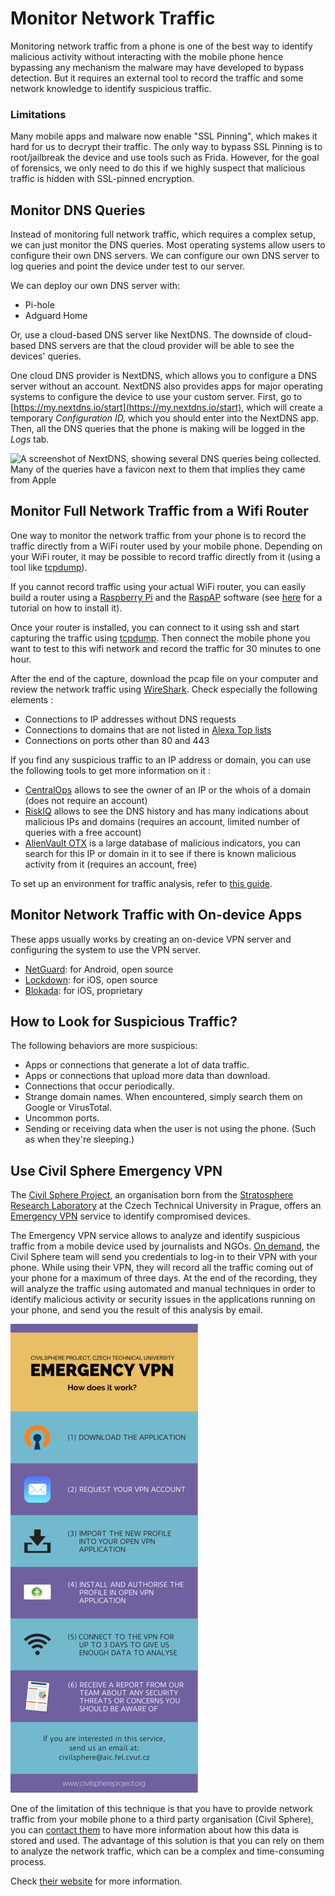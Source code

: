 # Monitor Network Traffic

Monitoring network traffic from a phone is one of the best way to identify malicious activity without interacting with the mobile phone hence bypassing any mechanism the malware may have developed to bypass detection. But it requires an external tool to record the traffic and some network knowledge to identify suspicious traffic.

### Limitations

Many mobile apps and malware now enable "SSL Pinning", which makes it hard for us to decrypt their traffic. The only way to bypass SSL Pinning is to root/jailbreak the device and use tools such as Frida. However, for the goal of forensics, we only need to do this if we highly suspect that malicious traffic is hidden with SSL-pinned encryption.

## Monitor DNS Queries

Instead of monitoring full network traffic, which requires a complex setup, we can just monitor the DNS queries. Most operating systems allow users to configure their own DNS servers. We can configure our own DNS server to log queries and point the device under test to our server.

We can deploy our own DNS server with:

* Pi-hole
* Adguard Home

Or, use a cloud-based DNS server like NextDNS. The downside of cloud-based DNS servers are that the cloud provider will be able to see the devices' queries.

One cloud DNS provider is NextDNS, which allows you to configure a DNS server without an account. NextDNS also provides apps for major operating systems to configure the device to use your custom server. First, go to [https://my.nextdns.io/start](https://my.nextdns.io/start), which will create a temporary _Configuration ID,_ which you should enter into the NextDNS app. Then, all the DNS queries that the phone is making will be logged in the _Logs_ tab.

![A screenshot of NextDNS, showing several DNS queries being collected. Many of the queries have a favicon next to them that implies they came from Apple](../.gitbook/assets/Screenshot\_20220506\_165152.png "DNS queries recorded in NextDNS")

## Monitor Full Network Traffic from a Wifi Router

One way to monitor the network traffic from your phone is to record the traffic directly from a WiFi router used by your mobile phone. Depending on your WiFi router, it may be possible to record traffic directly from it (using a tool like [tcpdump](https://www.tcpdump.org/)).

If you cannot record traffic using your actual WiFi router, you can easily build a router using a [Raspberry Pi](https://www.raspberrypi.org/) and the [RaspAP](https://raspap.com/) software (see [here](https://howtoraspberrypi.com/create-a-wi-fi-hotspot-in-less-than-10-minutes-with-pi-raspberry/) for a tutorial on how to install it).

Once your router is installed, you can connect to it using ssh and start capturing the traffic using [tcpdump](https://www.tcpdump.org/). Then connect the mobile phone you want to test to this wifi network and record the traffic for 30 minutes to one hour.

After the end of the capture, download the pcap file on your computer and review the network traffic using [WireShark](https://www.wireshark.org/). Check especially the following elements :

* Connections to IP addresses without DNS requests
* Connections to domains that are not listed in [Alexa Top lists](https://www.alexa.com/siteinfo)
* Connections on ports other than 80 and 443

If you find any suspicious traffic to an IP address or domain, you can use the following tools to get more information on it :

* [CentralOps](https://centralops.net/co/) allows to see the owner of an IP or the whois of a domain (does not require an account)
* [RiskIQ](https://community.riskiq.com/home) allows to see the DNS history and has many indications about malicious IPs and domains (requires an account, limited number of queries with a free account)
* [AlienVault OTX](https://otx.alienvault.com/) is a large database of malicious indicators, you can search for this IP or domain in it to see if there is known malicious activity from it (requires an account, free)

To set up an environment for traffic analysis, refer to [this guide](https://mobile-security.gitbook.io/mobile-security-testing-guide/general-mobile-app-testing-guide/0x04f-testing-network-communication).

## Monitor Network Traffic with On-device Apps

These apps usually works by creating an on-device VPN server and configuring the system to use the VPN server.

* [NetGuard](https://netguard.me/): for Android, open source
* [Lockdown](https://lockdownprivacy.com/firewall): for iOS, open source
* [Blokada](https://apps.apple.com/us/app/blokada/id1508341781): for iOS, proprietary

## How to Look for Suspicious Traffic?

The following behaviors are more suspicious:

* Apps or connections that generate a lot of data traffic.
* Apps or connections that upload more data than download.
* Connections that occur periodically.
* Strange domain names. When encountered, simply search them on Google or VirusTotal.
* Uncommon ports.
* Sending or receiving data when the user is not using the phone. (Such as when they're sleeping.)

## Use Civil Sphere Emergency VPN

The [Civil Sphere Project](https://www.civilsphereproject.org/what-we-do), an organisation born from the [Stratosphere Research Laboratory](https://www.stratosphereips.org/) at the Czech Technical University in Prague, offers an [Emergency VPN](https://www.civilsphereproject.org/emergency-vpn) service to identify compromised devices.

The Emergency VPN service allows to analyze and identify suspicious traffic from a mobile device used by journalists and NGOs. [On demand](https://www.civilsphereproject.org/get-started), the Civil Sphere team will send you credentials to log-in to their VPN with your phone. While using their VPN, they will record all the traffic coming out of your phone for a maximum of three days. At the end of the recording, they will analyze the traffic using automated and manual techniques in order to identify malicious activity or security issues in the applications running on your phone, and send you the result of this analysis by email.

![A graphic of Emergency VPN, giving users a step-by-step guide on how it works. It asks them to 1. download the application 2. request a VPN account 3. import the new profile into your OpenVPN application 4. install and authorize the profile in your OpenVPN application 5. connect to the VPN for up to 3 days to give us enough data to analyze 6. receive a report from the team about any security threats or concerns you should be aware of](../img/emergencyvpn.png)

One of the limitation of this technique is that you have to provide network traffic from your mobile phone to a third party organisation (Civil Sphere), you can [contact them](https://www.civilsphereproject.org/get-started) to have more information about how this data is stored and used. The advantage of this solution is that you can rely on them to analyze the network traffic, which can be a complex and time-consuming process.

Check [their website](https://www.civilsphereproject.org/emergency-vpn) for more information.
